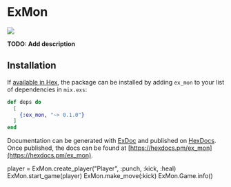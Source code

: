 # ExMon

[![](https://github.com/actions/palloi/workflows/Test/badge.svg)](https://github.com/actions/palloi/actions)

**TODO: Add description**

## Installation

If [available in Hex](https://hex.pm/docs/publish), the package can be installed
by adding `ex_mon` to your list of dependencies in `mix.exs`:

```elixir
def deps do
  [
    {:ex_mon, "~> 0.1.0"}
  ]
end
```

Documentation can be generated with [ExDoc](https://github.com/elixir-lang/ex_doc)
and published on [HexDocs](https://hexdocs.pm). Once published, the docs can
be found at [https://hexdocs.pm/ex_mon](https://hexdocs.pm/ex_mon).

 
 player = ExMon.create_player("Player", :punch, :kick, :heal)
 ExMon.start_game(player)
 ExMon.make_move(:kick)
 ExMon.Game.info()
 

